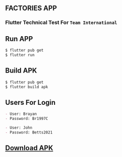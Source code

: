 ## FACTORIES APP
### Flutter Technical Test For `Team International`

## Run APP

```sh
$ flutter pub get
$ flutter run
```

## Build APK
```sh
$ flutter pub get
$ flutter build apk 
```

## Users For Login

```md
- User: Brayan
- Password: Br1997C

- User: John
- Password: Betts2021
```
## [Download APK](https://drive.google.com/file/d/1aGjgAmbQYllVP3gu6UC1KMFfBsPCC7x9/view?usp=sharing)
